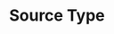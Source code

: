 ---
content-type: "api-object"
endpoint: "source-types"

title: "Source Type"
description: "{{ api.core-objects.source-types.description }}"
endpoint-url: "/source-types"
version: "4"

object-attributes:
  - name: "report_card"
    type: "object"
    sub-type: "report card"
    url: "{{ api.data-structures.report-cards.section }}"
    description: "The Report Card object corresponding to the source's `type`. For example: `platform.marketo` or `platform.hubspot`."
---